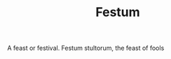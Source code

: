---
title: Festum
letter: F
permalink: "/definitions/bld-festum.html"
body: A feast or festival. Festum stultorum, the feast of fools
published_at: '2018-07-07'
source: Black's Law Dictionary 2nd Ed (1910)
layout: post
---